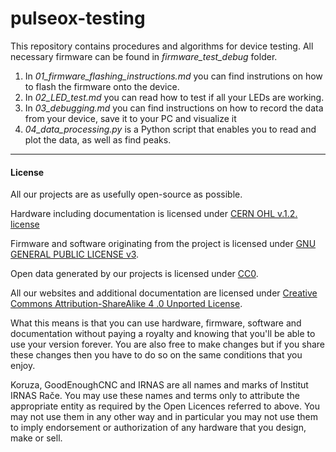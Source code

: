 # pulseox-testing

This repository contains procedures and algorithms for device testing. All necessary firmware can be found in *firmware_test_debug* folder.

1. In *01_firmware_flashing_instructions.md* you can find instrutions on how to flash the firmware onto the device.
2. In *02_LED_test.md* you can read how to test if all your LEDs are working.
3. In *03_debugging.md* you can find instructions on how to record the data from your device, save it to your PC and visualize it
4. *04_data_processing.py* is a Python script that enables you to read and plot the data, as well as find peaks.

---

#### License

All our projects are as usefully open-source as possible.

Hardware including documentation is licensed under [CERN OHL v.1.2. license](http://www.ohwr.org/licenses/cern-ohl/v1.2)

Firmware and software originating from the project is licensed under [GNU GENERAL PUBLIC LICENSE v3](http://www.gnu.org/licenses/gpl-3.0.en.html).

Open data generated by our projects is licensed under [CC0](https://creativecommons.org/publicdomain/zero/1.0/legalcode).

All our websites and additional documentation are licensed under [Creative Commons Attribution-ShareAlike 4 .0 Unported License](https://creativecommons.org/licenses/by-sa/4.0/legalcode).

What this means is that you can use hardware, firmware, software and documentation without paying a royalty and knowing that you'll be able to use your version forever. You are also free to make changes but if you share these changes then you have to do so on the same conditions that you enjoy.

Koruza, GoodEnoughCNC and IRNAS are all names and marks of Institut IRNAS Rače. 
You may use these names and terms only to attribute the appropriate entity as required by the Open Licences referred to above. You may not use them in any other way and in particular you may not use them to imply endorsement or authorization of any hardware that you design, make or sell.
